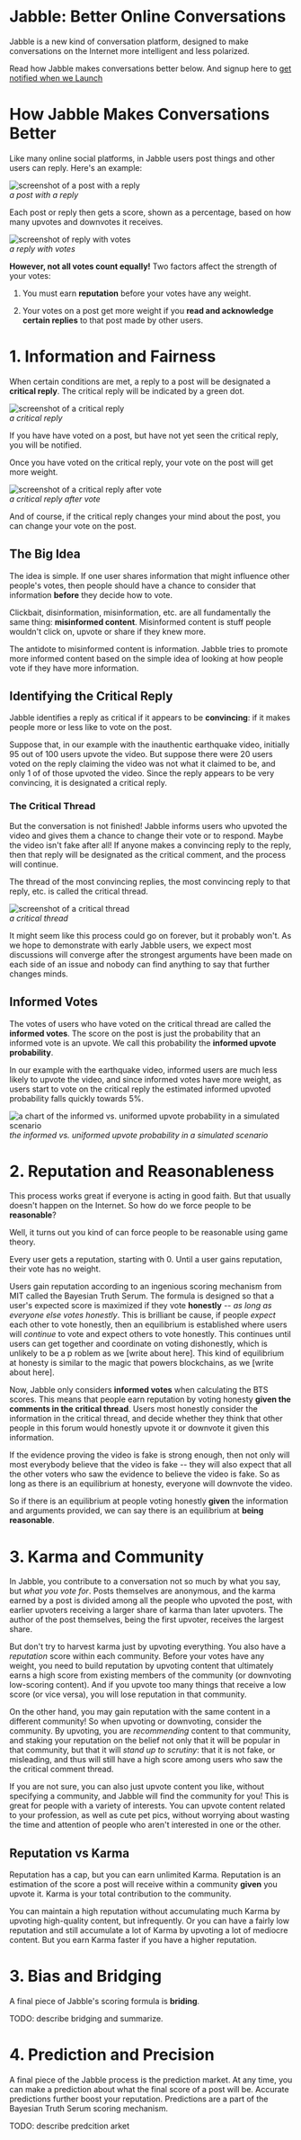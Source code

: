 # Jabble: Better Online Conversations

Jabble is a new kind of conversation platform, designed to make conversations on the Internet more intelligent and less polarized.

Read how Jabble makes conversations better below. And signup here to [get notified when we Launch](https://social-protocols.org/social-network/)

# How Jabble Makes Conversations Better

Like many online social platforms, in Jabble users post things and other users can reply. Here's an example:


![screenshot of a post with a reply](public/img/post-with-reply.png)
<br/>*a post with a reply*

Each post or reply then gets a score, shown as a percentage, based on how many upvotes and downvotes it receives.


![screenshot of reply with votes](public/img/post-with-vote.png)
<br/>*a reply with votes*


**However, not all votes count equally!** Two factors affect the strength of your votes:

1) You must earn **reputation** before your votes have any weight.

2) Your votes on a post get more weight if you **read and acknowledge certain replies** to that post made by other users.

# 1. Information and Fairness

When certain conditions are met, a reply to a post will be designated a **critical reply**. The critical reply will be indicated by a green dot.

![screenshot of a critical reply](public/img/critical-reply.png)
<br/>*a critical reply*

If you have have voted on a post, but have not yet seen the critical reply, you will be notified. 

Once you have voted on the critical reply, your vote on the post will get more weight.

![screenshot of a critical reply after vote](public/img/critical-reply-after-vote.png)
<br/>*a critical reply after vote*

And of course, if the critical reply changes your mind about the post, you can change your vote on the post. 


## The Big Idea

The idea is simple. If one user shares information that might influence other people's votes, then people should have a chance to consider that information **before** they decide how to vote.

Clickbait, disinformation, misinformation, etc. are all fundamentally the same thing: **misinformed content**. Misinformed content is stuff people wouldn't click on, upvote or share if they knew more.

The antidote to misinformed content is information. Jabble tries to promote more informed content based on the simple idea of looking at how people vote if they have more information.

## Identifying the Critical Reply

Jabble identifies a reply as critical if it appears to be **convincing**: if it makes people more or less like to vote on the post. 

Suppose that, in our example with the inauthentic earthquake video, initially 95 out of 100 users upvote the video. But suppose there were 20 users voted on the reply claiming the video was not what it claimed to be, and only 1 of of those upvoted the video. Since the reply appears to be very convincing, it is designated a critical reply. 


### The Critical Thread

But the conversation is not finished! Jabble informs users who upvoted the video and gives them a chance to change their vote or to respond. Maybe the video isn't fake after all! If anyone makes a convincing reply to the reply, then that reply will be designated as the critical comment, and the process will continue.

The thread of the most convincing replies, the most convincing reply to that reply, etc. is called the critical thread.

![screenshot of a critical thread](public/img/critical-thread.png)
<br/>*a critical thread*


It might seem like this process could go on forever, but it probably won't. As we hope to demonstrate with early Jabble users, we expect most discussions will converge after the strongest arguments have been made on each side of an issue and nobody can find anything to say that further changes minds. 

## Informed Votes

The votes of users who have voted on the critical thread are called the **informed votes**. The score on the post is just the probability that an informed vote is an upvote. We call this probability the **informed upvote probability**. 

In our example with the earthquake video, informed users are much less likely to upvote the video, and since informed votes have more weight, as users start to vote on the critical reply the estimated informed upvoted probability falls quickly towards 5%. 

![a chart of the informed vs. uniformed upvote probability in a simulated scenario](public/img/informed-probability-chart.png)
<br/>*the informed vs. uniformed upvote probability in a simulated scenario*


# 2. Reputation and Reasonableness

This process works great if everyone is acting in good faith. But that usually doesn't happen on the Internet. So how do we force people to be **reasonable**?

Well, it turns out you kind of can force people to be reasonable using game theory. 

Every user gets a reputation, starting with 0. Until a user gains reputation, their vote has no weight.

Users gain reputation according to an ingenious scoring mechanism from MIT called the Bayesian Truth Serum. The formula is designed so that a user's expected score is maximized if they vote **honestly** -- *as long as everyone else votes honestly*. This is brilliant be
cause, if people *expect* each other to vote honestly, then an equilibrium is established where users will *continue* to vote and expect others to vote honestly. This continues until users can get together and coordinate on voting dishonestly, which is unlikely to be a p
roblem as we [write about here]. This kind of equilibrium at honesty is similar to the magic that powers blockchains, as we [write about here].

Now, Jabble only considers **informed votes** when calculating the BTS scores. This means that people earn reputation by voting honesty **given the comments in the critical thread**. Users most honestly consider the information in the critical thread, and decide whether they think that other people in this forum would honestly upvote it or downvote it given this information.

If the evidence proving the video is fake is strong enough, then not only will most everybody believe that the video is fake -- they will also expect that all the other voters who saw the evidence to believe the video is fake. So as long as there is an equilibrium at honesty, everyone will downvote the video.

So if there is an equilibrium at people voting honestly **given** the information and arguments provided, we can say there is an equilibrium at **being reasonable**.

# 3. Karma and Community

In Jabble, you contribute to a conversation not so much by what you say, but *what you vote for*. Posts themselves are anonymous, and the karma earned by a post is divided among all the people who upvoted the post, with earlier upvoters receiving a larger share of karma than later upvoters. The author of the post themselves, being the first upvoter, receives the largest share.

But don't try to harvest karma just by upvoting everything. You also have a *reputation* score within each community. Before your votes have any weight, you need to build reputation by upvoting content that ultimately earns a high score from existing members of the community (or downvoting low-scoring content). And if you upvote too many things that receive a low score (or vice versa), you will lose reputation in that community. 

On the other hand, you may gain reputation with the same content in a different community! So when upvoting or downvoting, consider the community. By upvoting, you are *recommending* content to that community, and staking your reputation on the belief not only that it will be popular in that community, but that it will *stand up to scrutiny*: that it is not fake, or misleading, and thus will still have a high score among users who saw the the critical comment thread.

<!--
TODO: but doesn't the algorithm encourage people to upvoet een if they are in the minority.-->

If you are not sure, you can also just upvote content you like, without specifying a community, and Jabble will find the community for you! This is great for people with a variety of interests. You can upvote content related to your profession, as well as cute pet pics, without worrying about wasting the time and attention of people who aren't interested in one or the other.

## Reputation vs Karma

Reputation has a cap, but you can earn unlimited Karma. Reputation is an estimation of the score a post will receive within a community **given** you upvote it. Karma is your total contribution to the community. 

You can maintain a high reputation without accumulating much Karma by upvoting high-quality content, but infrequently. Or you can have a fairly low reputation and still accumulate a lot of Karma by upvoting a lot of mediocre content. But you earn Karma faster if you have a higher reputation.

# 3. Bias and Bridging

A final piece of Jabble's scoring formula is **briding**.

TODO: describe bridging and summarize.


# 4. Prediction and Precision

A final piece of the Jabble process is the prediction market. At any time, you can make a prediction about what the final score of a post will be. Accurate predictions further boost your reputation. Predictions are a part of the Bayesian Truth Serum scoring mechanism.


TODO: describe predcition arket



<!--



## Fairness

This is essential to producing a **fair** outcome. In a jury trail, is it not fair if information that would have changed the jurors' verdict is withheld from them. Similarly it is not fair if a video gets more upvotes than it would have if users knew it was not authentic.

Sure, a viral video on social media is not a jury trail. It doesn't really matter if it gets more votes than it deserves, does it?

But actually, **what kind of content gets attention in social media matters a great deal**. When misinformed or divisive content is rewarded with attention, people post and share more misinformed and divisive content. The only way to fix conversations on the internet is to make it so that the right kind of content gets more attention.

In a platform where the number of votes determines how much attention something receives, it matters a great deal if an in authentic video gets more votes than it would have if users knew it was inauthentic. People don't *want* their time and attention wasted with fake videos. And yet the fake video is rewarded with attention because people voted on it, not knowing it was fake. This isn't the way it should work.

Social media can be thought of as a protocol for collaboratively determining what content receives attention. Upvotes and downvotes are how the community expresses their intention. And so it's critical that the outcome of the vote be informed and fair.

-->